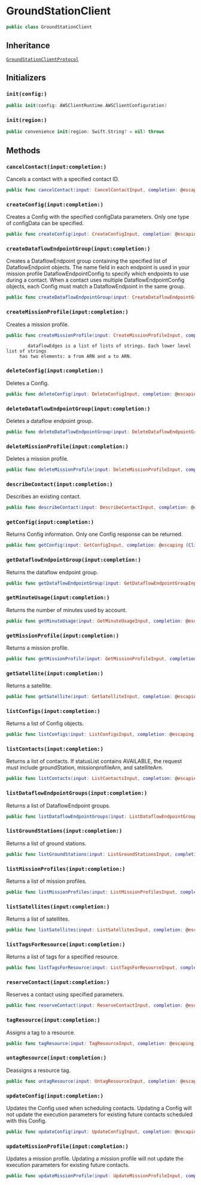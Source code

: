 # GroundStationClient

``` swift
public class GroundStationClient 
```

## Inheritance

[`GroundStationClientProtocol`](/aws-sdk-swift/reference/0.x/AWSGroundStation/GroundStationClientProtocol)

## Initializers

### `init(config:)`

``` swift
public init(config: AWSClientRuntime.AWSClientConfiguration) 
```

### `init(region:)`

``` swift
public convenience init(region: Swift.String? = nil) throws 
```

## Methods

### `cancelContact(input:completion:)`

Cancels a contact with a specified contact ID.

``` swift
public func cancelContact(input: CancelContactInput, completion: @escaping (ClientRuntime.SdkResult<CancelContactOutputResponse, CancelContactOutputError>) -> Void)
```

### `createConfig(input:completion:)`

Creates a Config with the specified configData parameters.
Only one type of configData can be specified.

``` swift
public func createConfig(input: CreateConfigInput, completion: @escaping (ClientRuntime.SdkResult<CreateConfigOutputResponse, CreateConfigOutputError>) -> Void)
```

### `createDataflowEndpointGroup(input:completion:)`

Creates a DataflowEndpoint group containing the specified list of DataflowEndpoint objects.
The name field in each endpoint is used in your mission profile DataflowEndpointConfig
to specify which endpoints to use during a contact.
When a contact uses multiple DataflowEndpointConfig objects, each Config
must match a DataflowEndpoint in the same group.

``` swift
public func createDataflowEndpointGroup(input: CreateDataflowEndpointGroupInput, completion: @escaping (ClientRuntime.SdkResult<CreateDataflowEndpointGroupOutputResponse, CreateDataflowEndpointGroupOutputError>) -> Void)
```

### `createMissionProfile(input:completion:)`

Creates a mission profile.

``` swift
public func createMissionProfile(input: CreateMissionProfileInput, completion: @escaping (ClientRuntime.SdkResult<CreateMissionProfileOutputResponse, CreateMissionProfileOutputError>) -> Void)
```

``` 
        dataflowEdges is a list of lists of strings. Each lower level list of strings
     has two elements: a from ARN and a to ARN.
```

### `deleteConfig(input:completion:)`

Deletes a Config.

``` swift
public func deleteConfig(input: DeleteConfigInput, completion: @escaping (ClientRuntime.SdkResult<DeleteConfigOutputResponse, DeleteConfigOutputError>) -> Void)
```

### `deleteDataflowEndpointGroup(input:completion:)`

Deletes a dataflow endpoint group.

``` swift
public func deleteDataflowEndpointGroup(input: DeleteDataflowEndpointGroupInput, completion: @escaping (ClientRuntime.SdkResult<DeleteDataflowEndpointGroupOutputResponse, DeleteDataflowEndpointGroupOutputError>) -> Void)
```

### `deleteMissionProfile(input:completion:)`

Deletes a mission profile.

``` swift
public func deleteMissionProfile(input: DeleteMissionProfileInput, completion: @escaping (ClientRuntime.SdkResult<DeleteMissionProfileOutputResponse, DeleteMissionProfileOutputError>) -> Void)
```

### `describeContact(input:completion:)`

Describes an existing contact.

``` swift
public func describeContact(input: DescribeContactInput, completion: @escaping (ClientRuntime.SdkResult<DescribeContactOutputResponse, DescribeContactOutputError>) -> Void)
```

### `getConfig(input:completion:)`

Returns Config information.
Only one Config response can be returned.

``` swift
public func getConfig(input: GetConfigInput, completion: @escaping (ClientRuntime.SdkResult<GetConfigOutputResponse, GetConfigOutputError>) -> Void)
```

### `getDataflowEndpointGroup(input:completion:)`

Returns the dataflow endpoint group.

``` swift
public func getDataflowEndpointGroup(input: GetDataflowEndpointGroupInput, completion: @escaping (ClientRuntime.SdkResult<GetDataflowEndpointGroupOutputResponse, GetDataflowEndpointGroupOutputError>) -> Void)
```

### `getMinuteUsage(input:completion:)`

Returns the number of minutes used by account.

``` swift
public func getMinuteUsage(input: GetMinuteUsageInput, completion: @escaping (ClientRuntime.SdkResult<GetMinuteUsageOutputResponse, GetMinuteUsageOutputError>) -> Void)
```

### `getMissionProfile(input:completion:)`

Returns a mission profile.

``` swift
public func getMissionProfile(input: GetMissionProfileInput, completion: @escaping (ClientRuntime.SdkResult<GetMissionProfileOutputResponse, GetMissionProfileOutputError>) -> Void)
```

### `getSatellite(input:completion:)`

Returns a satellite.

``` swift
public func getSatellite(input: GetSatelliteInput, completion: @escaping (ClientRuntime.SdkResult<GetSatelliteOutputResponse, GetSatelliteOutputError>) -> Void)
```

### `listConfigs(input:completion:)`

Returns a list of Config objects.

``` swift
public func listConfigs(input: ListConfigsInput, completion: @escaping (ClientRuntime.SdkResult<ListConfigsOutputResponse, ListConfigsOutputError>) -> Void)
```

### `listContacts(input:completion:)`

Returns a list of contacts.
If statusList contains AVAILABLE, the request must include
groundStation, missionprofileArn, and satelliteArn.

``` swift
public func listContacts(input: ListContactsInput, completion: @escaping (ClientRuntime.SdkResult<ListContactsOutputResponse, ListContactsOutputError>) -> Void)
```

### `listDataflowEndpointGroups(input:completion:)`

Returns a list of DataflowEndpoint groups.

``` swift
public func listDataflowEndpointGroups(input: ListDataflowEndpointGroupsInput, completion: @escaping (ClientRuntime.SdkResult<ListDataflowEndpointGroupsOutputResponse, ListDataflowEndpointGroupsOutputError>) -> Void)
```

### `listGroundStations(input:completion:)`

Returns a list of ground stations.

``` swift
public func listGroundStations(input: ListGroundStationsInput, completion: @escaping (ClientRuntime.SdkResult<ListGroundStationsOutputResponse, ListGroundStationsOutputError>) -> Void)
```

### `listMissionProfiles(input:completion:)`

Returns a list of mission profiles.

``` swift
public func listMissionProfiles(input: ListMissionProfilesInput, completion: @escaping (ClientRuntime.SdkResult<ListMissionProfilesOutputResponse, ListMissionProfilesOutputError>) -> Void)
```

### `listSatellites(input:completion:)`

Returns a list of satellites.

``` swift
public func listSatellites(input: ListSatellitesInput, completion: @escaping (ClientRuntime.SdkResult<ListSatellitesOutputResponse, ListSatellitesOutputError>) -> Void)
```

### `listTagsForResource(input:completion:)`

Returns a list of tags for a specified resource.

``` swift
public func listTagsForResource(input: ListTagsForResourceInput, completion: @escaping (ClientRuntime.SdkResult<ListTagsForResourceOutputResponse, ListTagsForResourceOutputError>) -> Void)
```

### `reserveContact(input:completion:)`

Reserves a contact using specified parameters.

``` swift
public func reserveContact(input: ReserveContactInput, completion: @escaping (ClientRuntime.SdkResult<ReserveContactOutputResponse, ReserveContactOutputError>) -> Void)
```

### `tagResource(input:completion:)`

Assigns a tag to a resource.

``` swift
public func tagResource(input: TagResourceInput, completion: @escaping (ClientRuntime.SdkResult<TagResourceOutputResponse, TagResourceOutputError>) -> Void)
```

### `untagResource(input:completion:)`

Deassigns a resource tag.

``` swift
public func untagResource(input: UntagResourceInput, completion: @escaping (ClientRuntime.SdkResult<UntagResourceOutputResponse, UntagResourceOutputError>) -> Void)
```

### `updateConfig(input:completion:)`

Updates the Config used when scheduling contacts.
Updating a Config will not update the execution parameters
for existing future contacts scheduled with this Config.

``` swift
public func updateConfig(input: UpdateConfigInput, completion: @escaping (ClientRuntime.SdkResult<UpdateConfigOutputResponse, UpdateConfigOutputError>) -> Void)
```

### `updateMissionProfile(input:completion:)`

Updates a mission profile.
Updating a mission profile will not update the execution parameters
for existing future contacts.

``` swift
public func updateMissionProfile(input: UpdateMissionProfileInput, completion: @escaping (ClientRuntime.SdkResult<UpdateMissionProfileOutputResponse, UpdateMissionProfileOutputError>) -> Void)
```
